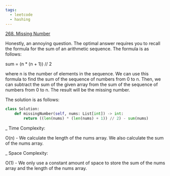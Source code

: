 ```yaml
---
tags:
  - leetcode
  - hashing
---
```


<a href="https://leetcode.com/problems/missing-number/">268. Missing Number</a>

Honestly, an annoying question. The optimal answer requires you to recall the
formula for the sum of an arithmetic sequence. The formula is as follows:

sum = (n \* (n + 1)) // 2

where n is the number of elements in the sequence. We can use this formula to
find the sum of the sequence of numbers from 0 to n. Then, we can subtract the
sum of the given array from the sum of the sequence of numbers from 0 to n. The
result will be the missing number.

The solution is as follows:

```python
class Solution:
    def missingNumber(self, nums: List[int]) -> int:
        return ((len(nums) * (len(nums) + 1)) // 2) - sum(nums)
```

\_ Time Complexity:

O(n) - We calculate the length of the nums array. We also calculate the sum of
the nums array.

\_ Space Complexity:

O(1) - We only use a constant amount of space to store the sum of the nums array
and the length of the nums array.
